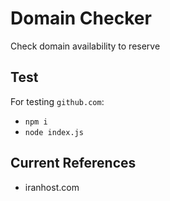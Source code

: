# Domain Checker
Check domain availability to reserve

## Test
For testing `github.com`:
- `npm i`
- `node index.js`

## Current References
- iranhost.com